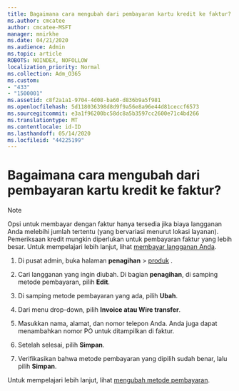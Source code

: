 ```yaml
---
title: Bagaimana cara mengubah dari pembayaran kartu kredit ke faktur?
ms.author: cmcatee
author: cmcatee-MSFT
manager: mnirkhe
ms.date: 04/21/2020
ms.audience: Admin
ms.topic: article
ROBOTS: NOINDEX, NOFOLLOW
localization_priority: Normal
ms.collection: Adm_O365
ms.custom:
- "433"
- "1500001"
ms.assetid: c8f2a1a1-9704-4d08-ba60-d836b9a5f981
ms.openlocfilehash: 5d118036398d8d9f9a56e8a96e44d81ceccf6573
ms.sourcegitcommit: e3a1f96200bc58dc8a5b3597cc2600e71c4bd266
ms.translationtype: MT
ms.contentlocale: id-ID
ms.lasthandoff: 05/14/2020
ms.locfileid: "44225199"
---
```

# <a name="how-do-i-change-from-credit-card-payments-to-invoice"></a>Bagaimana cara mengubah dari pembayaran kartu kredit ke faktur?

> [!NOTE]
> Opsi untuk membayar dengan faktur hanya tersedia jika biaya langganan Anda melebihi jumlah tertentu (yang bervariasi menurut lokasi layanan). Pemeriksaan kredit mungkin diperlukan untuk pembayaran faktur yang lebih besar. Untuk mempelajari lebih lanjut, lihat [membayar langganan Anda](https://docs.microsoft.com/office365/admin/subscriptions-and-billing/pay-for-your-subscription).

1. Di pusat admin, buka halaman **penagihan**  >  [produk](https://go.microsoft.com/fwlink/p/?linkid=842054) .

2. Cari langganan yang ingin diubah. Di bagian **penagihan**, di samping metode pembayaran, pilih **Edit**.

3. Di samping metode pembayaran yang ada, pilih **Ubah**.

4. Dari menu drop-down, pilih **Invoice atau Wire transfer**.

5. Masukkan nama, alamat, dan nomor telepon Anda. Anda juga dapat menambahkan nomor PO untuk ditampilkan di faktur.

6. Setelah selesai, pilih **Simpan**.

7. Verifikasikan bahwa metode pembayaran yang dipilih sudah benar, lalu pilih **Simpan**.

Untuk mempelajari lebih lanjut, lihat [mengubah metode pembayaran](https://docs.microsoft.com/microsoft-365/commerce/billing-and-payments/change-payment-method).